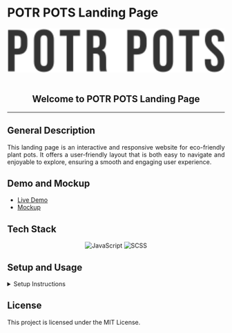 # POTR POTS Landing Page

<div align="center">
  <img src="src/images/icons/logo.svg" alt="Potr Pots" width="600">
  <br><br>
  <h2>Welcome to POTR POTS Landing Page</h2>
</div>

---

## General Description

<p align="justify">
  This landing page is an interactive and responsive website for eco-friendly plant pots. It offers a user-friendly layout that is both easy to navigate and enjoyable to explore, ensuring a smooth and engaging user experience.
</p>

## Demo and Mockup

- <a href="https://akozlovska.github.io/Potr_Pots_landing/" target="_blank">Live Demo</a>
- <a href="https://www.figma.com/design/50zgLU65Mcd3MisFHMfLfx/POTR-POTS_FE-students?node-id=1760-281&t=q4BMCWRYkzDzxtNU-0" target="_blank">Mockup</a>

## Tech Stack

<div align="center">
  <img src="https://img.shields.io/badge/JavaScript-F7DF1E?style=for-the-badge&logo=javascript&logoColor=black" alt="JavaScript">
  <img src="https://img.shields.io/badge/SCSS-CC6699?style=for-the-badge&logo=sass&logoColor=white" alt="SCSS">
</div>

## Setup and Usage

<details>
  <summary>Setup Instructions</summary>
  <ol>
    <li>Clone the repository
      <pre><code>git clone https://github.com/akozlovska/Potr_Pots_landing.git</code></pre>
    </li>
    <li>Navigate to the project directory
      <pre><code>cd Potr_Pots_landing</code></pre>
    </li>
    <li>Install dependencies
      <pre><code>npm install</code></pre>
    </li>
    <li>Open the landing page to view it in the browser
      <pre><code>npm start</code></pre>
    </li>
  </ol>
</details>

## License

This project is licensed under the MIT License.
